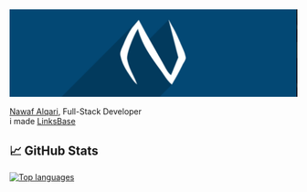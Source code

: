 <img src="/gh.png">

[Nawaf Alqari](https://linksb.me/nawaf), Full-Stack Developer
<br>
i made [LinksBase](https://linksb.me/)

## 📈 GitHub Stats
[![Top languages](https://github-readme-stats.vercel.app/api/top-langs/?username=nawafalqari&bg_color=034874&layout=compact&title_color=fff&text_color=fff&include_all_commits=true&show_icons=true)](https://github.com/nawafalqari/)
